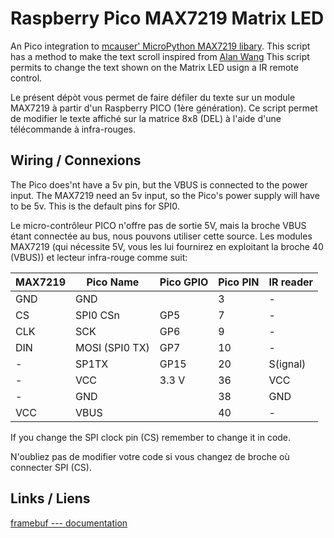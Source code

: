 # Raspberry Pico MAX7219 Matrix LED
An Pico integration to [mcauser' MicroPython MAX7219 libary](https://github.com/mcauser/micropython-max7219). 
This script has a method to make the text scroll inspired from [Alan Wang](https://www.hackster.io/alankrantas/simple-covid-19-cases-live-update-display-micropython-4607f2)
This script permits to change the text shown on the Matrix LED usign a IR remote control.

Le présent dépòt vous permet de faire défiler du texte sur un module MAX7219 à partir d'un Raspberry PICO (1ère génération).
Ce script permet de modifier le texte affiché sur la matrice 8x8 (DEL) à l'aide d'une télécommande à infra-rouges.


## Wiring / Connexions
The Pico does'nt have a 5v pin, but the VBUS is connected to the power input. The MAX7219 need an 5v input, so the Pico's power supply will have to be 5v. This is the default pins for SPI0.

Le micro-contrôleur PICO n'offre pas de sortie 5V, mais la broche VBUS étant connectée au bus, nous pouvons utiliser cette source.
Les modules MAX7219 (qui nécessite 5V, vous les lui fournirez en exploitant la broche 40 (VBUS)) et lecteur infra-rouge comme suit: 

|MAX7219|Pico Name|Pico GPIO|Pico PIN|IR reader|
|-|-|-|-|-|
|GND|GND||3|-|
|CS|SPI0 CSn|GP5|7|-|
|CLK|SCK|GP6|9|-|
|DIN|MOSI (SPI0 TX)|GP7|10|-|
|-|SP1TX|GP15|20|S(ignal)|
|-|VCC|3.3 V|36|VCC|
|-|GND||38|GND|
|VCC|VBUS||40|-|

If you change the SPI clock pin (CS) remember to change it in code. 

N'oubliez pas de modifier votre code si vous changez de broche où connecter SPI (CS).

## Links / Liens
[framebuf --- documentation](http://docs.micropython.org/en/latest/pyboard/library/framebuf.html)


